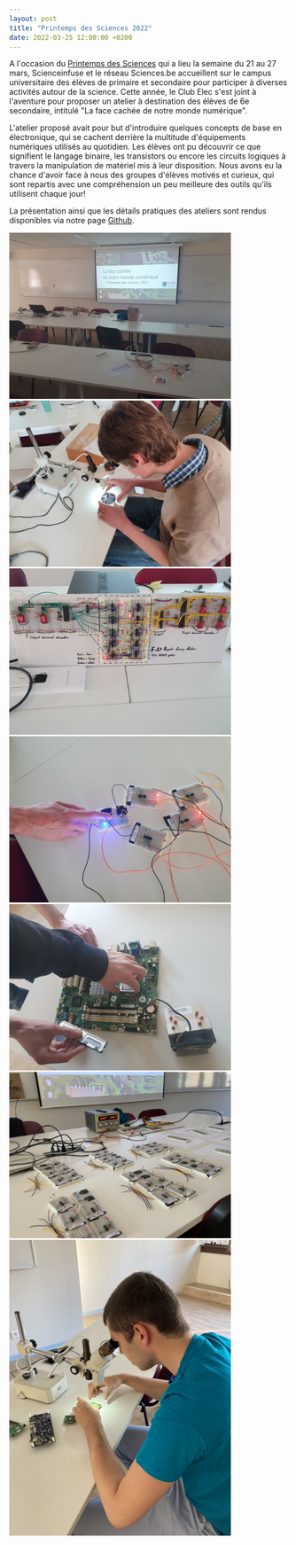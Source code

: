 ```yaml
---
layout: post
title: "Printemps des Sciences 2022"
date: 2022-03-25 12:00:00 +0200
---
```

A l'occasion du [Printemps des Sciences][pds] qui a lieu la semaine du 21 au 27 mars, Scienceinfuse et le réseau Sciences.be accueillent sur le campus universitaire des élèves de primaire et secondaire pour participer à diverses activités autour de la science. Cette année, le Club Elec s'est joint à l'aventure pour proposer un atelier à destination des élèves de 6e secondaire, intitulé "La face cachée de notre monde numérique".

L'atelier proposé avait pour but d'introduire quelques concepts de base en électronique, qui se cachent derrière la multitude d'équipements numériques utilisés au quotidien. Les élèves ont pu découvrir ce que signifient le langage binaire, les transistors ou encore les circuits logiques à travers la manipulation de matériel mis à leur disposition. Nous avons eu la chance d'avoir face à nous des groupes d'élèves motivés et curieux, qui sont repartis avec une compréhension un peu meilleure des outils qu'ils utilisent chaque jour!

La présentation ainsi que les détails pratiques des ateliers sont rendus disponibles via notre page [Github][git-pds].

<img src="/img/2022-03-25-pds/1.jpg" alt="picture1" width="400"/>
<img src="/img/2022-03-25-pds/2.jpg" alt="picture2" width="400"/>
<img src="/img/2022-03-25-pds/3.jpg" alt="picture3" width="400"/>
<img src="/img/2022-03-25-pds/4.jpg" alt="picture4" width="400"/>
<img src="/img/2022-03-25-pds/5.jpg" alt="picture5" width="400"/>
<img src="/img/2022-03-25-pds/6.JPEG" alt="picture6" width="400"/>
<img src="/img/2022-03-25-pds/7.JPEG" alt="picture7" width="400"/>

[pds]: https://www.printempsdessciencesucl.be
[git-pds]: https://github.com/UCLOUVAIN-CLUB-ELEC/printempsdessciences
